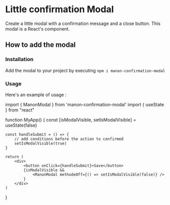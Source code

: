 # Little confirmation Modal

Create a little modal with a confirmation message and a close button. This modal is a React's component.

## How to add the modal

### Installation
Add the modal to your project by executing `npm i manon-confirmation-modal`

### Usage
Here's an example of usage :

import { ManonModal } from 'manon-confirmation-modal'
import { useState } from "react"

function MyApp() {
    const [isModalVisible, setIsModalVisible] = useState(false)

    const handleSubmit = () => {
        // add conditions before the action to confirmed
        setIsModalVisible(true)
    }

    return (
        <div>
            <button onClick={handleSubmit}>Save</button>
            {isModalVisible &&
                <ManonModal methodeOff={() => setIsModalVisible(false)} />
            }
        </div>
    )
}
